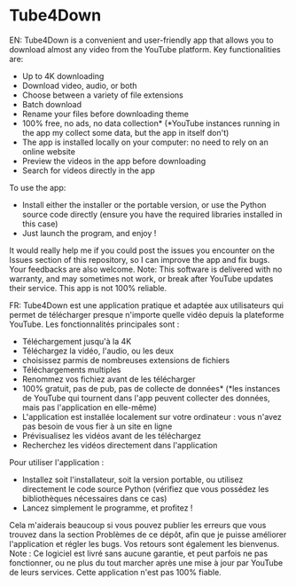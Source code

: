 # Tube4Down
EN:
Tube4Down is a convenient and user-friendly app that allows you to download almost any video from the YouTube platform. Key functionalities are:
- Up to 4K downloading
- Download video, audio, or both
- Choose between a variety of file extensions
- Batch download
- Rename your files before downloading theme
- 100% free, no ads, no data collection* (*YouTube instances running in the app my collect some data, but the app in itself don't)
- The app is installed locally on your computer: no need to rely on an online website
- Preview the videos in the app before downloading
- Search for videos directly in the app

To use the app:
- Install either the installer or the portable version, or use the Python source code directly (ensure you have the required libraries installed in this case)
- Just launch the program, and enjoy !

It would really help me if you could post the issues you encounter on the Issues section of this repository, so I can improve the app and fix bugs.
Your feedbacks are also welcome.
Note: This software is delivered with no warranty, and may sometimes not work, or break after YouTube updates their service. This app is not 100% reliable.

FR:
Tube4Down est une application pratique et adaptée aux utilisateurs qui permet de télécharger presque n'importe quelle vidéo depuis la plateforme YouTube. Les fonctionnalités principales sont :
- Téléchargement jusqu'à la 4K
- Téléchargez la vidéo, l'audio, ou les deux
- choisissez parmis de nombreuses extensions de fichiers
- Téléchargements multiples
- Renommez vos fichiez avant de les télécharger
- 100% gratuit, pas de pub, pas de collecte de données* (*les instances de YouTube qui tournent dans l'app peuvent collecter des données, mais pas l'application en elle-même)
- L'application est installée localement sur votre ordinateur : vous n'avez pas besoin de vous fier à un site en ligne
- Prévisualisez les vidéos avant de les téléchargez
- Recherchez les vidéos directement dans l'application

Pour utiliser l'application :
- Installez soit l'installateur, soit la version portable, ou utilisez directement le code source Python (vérifiez que vous possédez les bibliothèques nécessaires dans ce cas)
- Lancez simplement le programme, et profitez !

Cela m'aiderais beaucoup si vous pouvez publier les erreurs que vous trouvez dans la section Problèmes de ce dépôt, afin que je puisse améliorer l'application et régler les bugs.
Vos retours sont également les bienvenus.
Note : Ce logiciel est livré sans aucune garantie, et peut parfois ne pas fonctionner, ou ne plus du tout marcher après une mise à jour par YouTube de leurs services. Cette application n'est pas 100% fiable.
